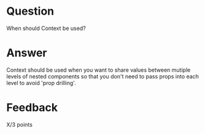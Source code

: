 # Question

When should Context be used? 

# Answer
Context should be used when you want to share values between mutiple levels of nested components so that you don't need to pass props into each level to avoid 'prop drilling'.



# Feedback

X/3 points